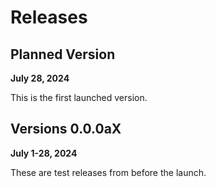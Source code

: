 # Releases

## Planned Version

**July 28, 2024**

This is the first launched version.

## Versions 0.0.0aX

**July 1-28, 2024**

These are test releases from before the launch.
